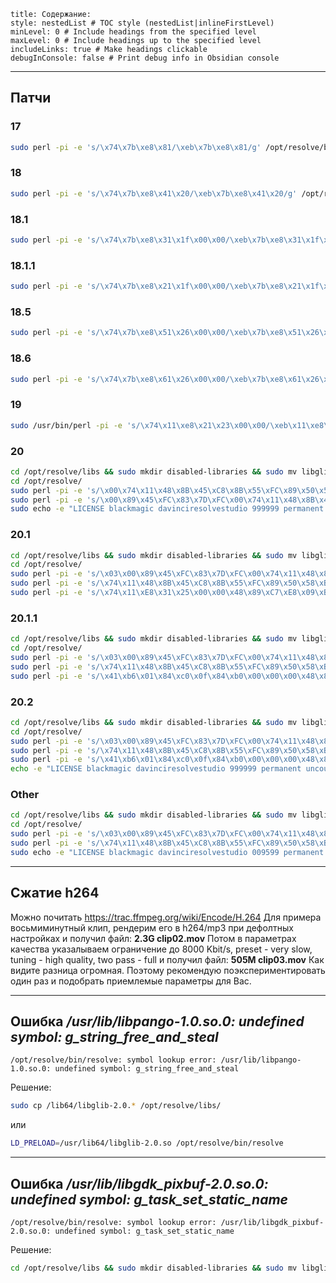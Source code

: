 ```table-of-contents
title: Содержание:
style: nestedList # TOC style (nestedList|inlineFirstLevel)
minLevel: 0 # Include headings from the specified level
maxLevel: 0 # Include headings up to the specified level
includeLinks: true # Make headings clickable
debugInConsole: false # Print debug info in Obsidian console
```
---
## Патчи
### 17
```bash
sudo perl -pi -e 's/\x74\x7b\xe8\x81/\xeb\x7b\xe8\x81/g' /opt/resolve/bin/resolve
```

### 18
```bash
sudo perl -pi -e 's/\x74\x7b\xe8\x41\x20/\xeb\x7b\xe8\x41\x20/g' /opt/resolve/bin/resolve
```

### 18.1
```bash
sudo perl -pi -e 's/\x74\x7b\xe8\x31\x1f\x00\x00/\xeb\x7b\xe8\x31\x1f\x00\x00/g' /opt/resolve/bin/resolve
```

### 18.1.1
```bash
sudo perl -pi -e 's/\x74\x7b\xe8\x21\x1f\x00\x00/\xeb\x7b\xe8\x21\x1f\x00\x00/g' /opt/resolve/bin/resolve
```

### 18.5
```bash
sudo perl -pi -e 's/\x74\x7b\xe8\x51\x26\x00\x00/\xeb\x7b\xe8\x51\x26\x00\x00/g' /opt/resolve/bin/resolve
```

### 18.6
```bash
sudo perl -pi -e 's/\x74\x7b\xe8\x61\x26\x00\x00/\xeb\x7b\xe8\x61\x26\x00\x00/g' /opt/resolve/bin/resolve
```

### 19
```bash
sudo /usr/bin/perl -pi -e 's/\x74\x11\xe8\x21\x23\x00\x00/\xeb\x11\xe8\x21\x23\x00\x00/g' /opt/resolve/bin/resolve
```

### 20
```bash
cd /opt/resolve/libs && sudo mkdir disabled-libraries && sudo mv libglib* libgio* libgmodule* disabled-libraries  
cd /opt/resolve/  
sudo perl -pi -e 's/\x00\x74\x11\x48\x8B\x45\xC8\x8B\x55\xFC\x89\x50\x58\xB8\x00\x00/\x00\xEB\x11\x48\x8B\x45\xC8\x8B\x55\xFC\x89\x50\x58\xB8\x00\x00/g' bin/resolve  
sudo perl -pi -e 's/\x00\x89\x45\xFC\x83\x7D\xFC\x00\x74\x11\x48\x8B\x45\xC8\x8B\x55/\x00\x89\x45\xFC\x83\x7D\xFC\x00\xEB\x11\x48\x8B\x45\xC8\x8B\x55/g' bin/resolve  
sudo echo -e "LICENSE blackmagic davinciresolvestudio 999999 permanent uncounted\nhostid=ANY issuer=ANY customer=ANY issued=20-Mar-2025\n akey=0000-0000-0000-0000-0000_ck=00 sig=\"00\"\n" > .license/blackmagic.lic
```

### 20.1
```bash
cd /opt/resolve/libs && sudo mkdir disabled-libraries && sudo mv libglib* libgio* libgmodule* disabled-libraries  
cd /opt/resolve/  
sudo perl -pi -e 's/\x03\x00\x89\x45\xFC\x83\x7D\xFC\x00\x74\x11\x48\x8B\x45\xC8\x8B/\x03\x00\x89\x45\xFC\x83\x7D\xFC\x00\xEB\x11\x48\x8B\x45\xC8\x8B/g' bin/resolve  
sudo perl -pi -e 's/\x74\x11\x48\x8B\x45\xC8\x8B\x55\xFC\x89\x50\x58\xB8\x00\x00\x00/\xEB\x11\x48\x8B\x45\xC8\x8B\x55\xFC\x89\x50\x58\xB8\x00\x00\x00/g' bin/resolve  
sudo perl -pi -e 's/\x74\x11\xE8\x31\x25\x00\x00\x48\x89\xC7\xE8\x09\xBA\x02\x00\x84/\x75\x11\xE8\x31\x25\x00\x00\x48\x89\xC7\xE8\x09\xBA\x02\x00\x84/g' bin/resolve
```

### 20.1.1
```bash
cd /opt/resolve/libs && sudo mkdir disabled-libraries && sudo mv libglib* libgio* libgmodule* disabled-libraries  
cd /opt/resolve/ 
sudo perl -pi -e 's/\x03\x00\x89\x45\xFC\x83\x7D\xFC\x00\x74\x11\x48\x8B\x45\xC8\x8B/\x03\x00\x89\x45\xFC\x83\x7D\xFC\x00\xEB\x11\x48\x8B\x45\xC8\x8B/' bin/resolve  
sudo perl -pi -e 's/\x74\x11\x48\x8B\x45\xC8\x8B\x55\xFC\x89\x50\x58\xB8\x00\x00\x00/\xEB\x11\x48\x8B\x45\xC8\x8B\x55\xFC\x89\x50\x58\xB8\x00\x00\x00/' bin/resolve  
sudo perl -pi -e 's/\x41\xb6\x01\x84\xc0\x0f\x84\xb0\x00\x00\x00\x48\x85\xdb\x74\x08\x45\x31\xf6\xe9\xa3\x00\x00\x00/\x41\xb6\x00\x84\xc0\x0f\x84\xb0\x00\x00\x00\x48\x85\xdb\x74\x08\x45\x31\xf6\xe9\xa3\x00\x00\x00/' bin/resolve
```

### 20.2
```bash
cd /opt/resolve/libs && sudo mkdir disabled-libraries && sudo mv libglib* libgio* libgmodule* disabled-libraries
cd /opt/resolve/
sudo perl -pi -e 's/\x03\x00\x89\x45\xFC\x83\x7D\xFC\x00\x74\x11\x48\x8B\x45\xC8\x8B/\x03\x00\x89\x45\xFC\x83\x7D\xFC\x00\xEB\x11\x48\x8B\x45\xC8\x8B/' bin/resolve  
sudo perl -pi -e 's/\x74\x11\x48\x8B\x45\xC8\x8B\x55\xFC\x89\x50\x58\xB8\x00\x00\x00/\xEB\x11\x48\x8B\x45\xC8\x8B\x55\xFC\x89\x50\x58\xB8\x00\x00\x00/' bin/resolve  
sudo perl -pi -e 's/\x41\xb6\x01\x84\xc0\x0f\x84\xb0\x00\x00\x00\x48\x85\xdb\x74\x08\x45\x31\xf6\xe9\xa3\x00\x00\x00/\x41\xb6\x00\x84\xc0\x0f\x84\xb0\x00\x00\x00\x48\x85\xdb\x74\x08\x45\x31\xf6\xe9\xa3\x00\x00\x00/' bin/resolve  
echo -e "LICENSE blackmagic davinciresolvestudio 999999 permanent uncounted\nhostid=ANY issuer=CGP customer=CGP issued=28-dec-2023\nakey=0000-0000-0000-0000 _ck=00 sig=\"00\"" | sudo tee .license/blackmagic.lic
```

### Other
```bash
cd /opt/resolve/libs && sudo mkdir disabled-libraries && sudo mv libglib* libgio* libgmodule* disabled-libraries
cd /opt/resolve/
sudo perl -pi -e 's/\x03\x00\x89\x45\xFC\x83\x7D\xFC\x00\x74\x11\x48\x8B\x45\xC8\x8B/\x03\x00\x89\x45\xFC\x83\x7D\xFC\x00\xEB\x11\x48\x8B\x45\xC8\x8B/g' bin/resolve  
sudo perl -pi -e 's/\x74\x11\x48\x8B\x45\xC8\x8B\x55\xFC\x89\x50\x58\xB8\x00\x00\x00/\xEB\x11\x48\x8B\x45\xC8\x8B\x55\xFC\x89\x50\x58\xB8\x00\x00\x00/g' bin/resolve  
sudo echo -e "LICENSE blackmagic davinciresolvestudio 009599 permanent uncounted\nhostid=ANY issuer=AHH customer=AHH issued=03-Apr-2024\n akey=3148-9267-1853-4920-8173_ck=00 sig=\"00\"\n" > .license/blackmagic.lic
```

---
## Сжатие h264
Можно почитать https://trac.ffmpeg.org/wiki/Encode/H.264
Для примера восьмиминутный клип, рендерим его в h264/mp3 при дефолтных настройках и получил файл: __2.3G clip02.mov__
Потом в параметрах качества указалываем ограничение до 8000 Kbit/s, preset - very slow, tuning - high quality, two pass - full и получил файл:
__505M clip03.mov__
Как видите разница огромная. Поэтому рекомендую поэкспериментировать один раз и подобрать приемлемые параметры для Вас.

-----
## Ошибка */usr/lib/libpango-1.0.so.0: undefined symbol: g_string_free_and_steal*

`/opt/resolve/bin/resolve: symbol lookup error: /usr/lib/libpango-1.0.so.0: undefined symbol: g_string_free_and_steal`

Решение:
```bash
sudo cp /lib64/libglib-2.0.* /opt/resolve/libs/
```
или
```bash
LD_PRELOAD=/usr/lib64/libglib-2.0.so /opt/resolve/bin/resolve
```

---
## Ошибка */usr/lib/libgdk_pixbuf-2.0.so.0: undefined symbol: g_task_set_static_name*

`/opt/resolve/bin/resolve: symbol lookup error: /usr/lib/libgdk_pixbuf-2.0.so.0: undefined symbol: g_task_set_static_name`

Решение:
```bash
cd /opt/resolve/libs && sudo mkdir disabled-libraries && sudo mv libglib* libgio* libgmodule* disabled-libraries
```
